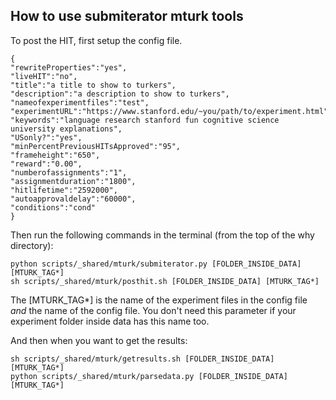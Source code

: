 ## How to use submiterator mturk tools

To post the HIT, first setup the config file.

    {
    "rewriteProperties":"yes",
    "liveHIT":"no",
    "title":"a title to show to turkers",
    "description":"a description to show to turkers",
    "nameofexperimentfiles":"test",
    "experimentURL":"https://www.stanford.edu/~you/path/to/experiment.html",
    "keywords":"language research stanford fun cognitive science university explanations",
    "USonly?":"yes",
    "minPercentPreviousHITsApproved":"95",
    "frameheight":"650",
    "reward":"0.00",
    "numberofassignments":"1",
    "assignmentduration":"1800",
    "hitlifetime":"2592000",
    "autoapprovaldelay":"60000",
    "conditions":"cond"
    }

Then run the following commands in the terminal (from the top of the why directory):

    python scripts/_shared/mturk/submiterator.py [FOLDER_INSIDE_DATA] [MTURK_TAG*]
    sh scripts/_shared/mturk/posthit.sh [FOLDER_INSIDE_DATA] [MTURK_TAG*]

The [MTURK_TAG*] is the name of the experiment files in the config file *and* the name of the config file. You don't need this parameter if your experiment folder inside data has this name too.

And then when you want to get the results:

    sh scripts/_shared/mturk/getresults.sh [FOLDER_INSIDE_DATA] [MTURK_TAG*]
    python scripts/_shared/mturk/parsedata.py [FOLDER_INSIDE_DATA] [MTURK_TAG*]

